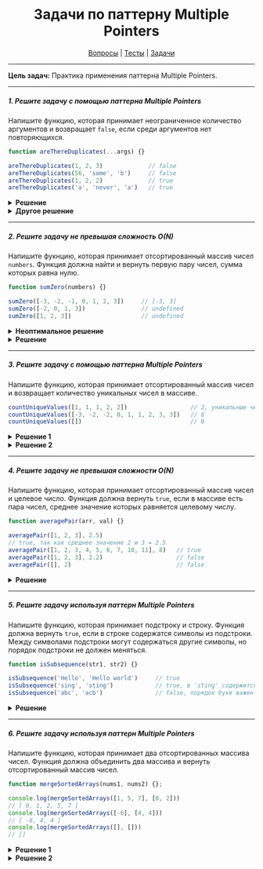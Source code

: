 <div align="center">

# Задачи по паттерну Multiple Pointers

[Вопросы](https://github.com/dollaween/javascript-questions)
|
[Тесты](https://github.com/dollaween/javascript-tests)
|
[Задачи](https://github.com/dollaween/javascript-tasks)

</div>

---

**Цель задач:** Практика применения паттерна Multiple Pointers.

---

##### 1. Решите задачу с помощью паттерна Multiple Pointers
Напишите функцию, которая принимает неограниченное количество аргументов и возвращает `false`, если среди аргументов нет повторяющихся.

```javascript
function areThereDuplicates(...args) {}

areThereDuplicates(1, 2, 3)             // false
areThereDuplicates(56, 'some', 'b')     // false
areThereDuplicates(1, 2, 2)             // true
areThereDuplicates('a', 'never', 'a')   // true
```

<details><summary><b>Решение</b></summary>
<p>

* **Сложность:** O(N log N)

```javascript
function areThereDuplicates(...args) {
  args = args.sort();

  let i = 0;

  for (let k = 1; k < args.length; i++, k++) {
    if (args[i] === args[k]) {
      return true
    }
  }

  return false
}
```

</p>
</details>

<details><summary><b>Другое решение</b></summary>
<p>

Решение через `Set`.

```javascript
function areThereDuplicates() {
  return new Set(arguments).size !== arguments.length
}
```

</p>
</details>

---

##### 2. Решите задачу не превышая сложность O(N)
Напишите фукнцию, которая принимает отсортированный массив чисел `numbers`. Функция должна найти и вернуть первую пару чисел, сумма которых равна нулю.

```javascript
function sumZero(numbers) {}

sumZero([-3, -2, -1, 0, 1, 2, 3])     // [-3, 3]
sumZero([-2, 0, 1, 3])                // undefined
sumZero([1, 2, 3])                    // undefined
```

<details><summary><b>Неоптимальное решение</b></summary>
<p>

```javascript
function sumZero(numbers) {
  for (let i = 0; i < numbers.length; i++)
    for (let k = i + 1; k < numbers.length; k++)
      if (numbers[i] + numbers[k] === 0)
        return [numbers[i], numbers[k]]
}
```

</p>
</details>

<details><summary><b>Решение</b></summary>
<p>

* **Сложность:** O(N)

```javascript
function sumZero(numbers) {
  let left = 0
  let right = numbers.length - 1

  while (left < right) {
    let sum = numbers[left] + numbers[right]

    if (sum === 0) return [numbers[left], numbers[right]]
    else if (sum < 0) left++
    else right--
  }
}
```

</p>
</details>

---

##### 3. Решите задачу с помощью паттерна Multiple Pointers
Напишите функцию, которая принимает отсортированный массив чисел и возвращает количество уникальных чисел в массиве.

```javascript
countUniqueValues([1, 1, 1, 2, 2])                  // 2, уникальные числа — 1, 2
countUniqueValues([-3, -2, -2, 0, 1, 1, 2, 3, 3])   // 6
countUniqueValues([])                               // 0
```

<details><summary><b>Решение 1</b></summary>
<p>

* **Сложность:** O(N)

```javascript
function countUniqValues(arr) {
  if (arr.length === 0) return 0

  let count = 1
  let i = 0
  for (let k = 1; k < arr.length; i++, k++) {
    if (arr[i] !== arr[k]) {
      count += 1
    }
  }

  return count
}
```

</p>
</details>

<details><summary><b>Решение 2</b></summary>
<p>

* **Сложность:** O(N)

```javascript
function countUniqValues(arr) {
  if (arr.length === 0) return 0

  let i = 0
  for (let k = 1; k < arr.length; k++)
    if (arr[i] !== arr[k])
      arr[++i] = arr[k]

  return i + 1
}
```

</p>
</details>

---

##### 4. Решите задачу не превышая сложности O(N)
Напишите функцию, которая принимает отсортированный массив чисел и целевое число. Функция должна вернуть `true`, если в массиве есть пара чисел, среднее значение которых равняется целевому числу.

```javascript
function averagePair(arr, val) {}

averagePair([1, 2, 3], 2.5)
// true, так как среднее значение 2 и 3 = 2.5
averagePair([1, 2, 3, 4, 5, 6, 7, 10, 11], 8)   // true
averagePair([1, 2, 3], 2.2)                     // false
averagePair([], 2)                              // false

```

<details><summary><b>Решение</b></summary>
<p>

* **Сложность**: O(N)

```javascript
function averagePair(arr, target) {
  let left = 0
  let right = arr.length - 1

  while (left < right) {
    let average = (arr[left] + arr[right]) / 2

    if (average === target) return true
    else if (average < target) left++
    else right--
  }

  return false
}
```

</p>
</details>

---

##### 5. Решите задачу используя паттерн Multiple Pointers
Напишите функцию, которая принимает подстроку и строку. Функция должна вернуть `true`, если в строке содержатся символы из подстроки. Между символами подстроки могут содержаться другие символы, но порядок подстроки не должен меняться.

```javascript
function isSubsequence(str1, str2) {}

isSubsequence('Hello', 'Hello world')     // true
isSubsequence('sing', 'sting')            // true, в 'sting' содержится 'sing'
isSubsequence('abc', 'acb')               // false, порядок букв важен
```

<details><summary><b>Решение</b></summary>
<p>

* **Сложность**: O(A + B)

```javascript
function isSubsequence(str1, str2) {
  if (!str1) return true

  let i = 0
  for (let k = 0; k < str2.length; k++) {
    if (i === str1.length - 1) return true
    if (str1[i] === str2[k]) i++
  }

  return false
}
```

</p>
</details>

---

##### 6. Решите задачу используя паттерн Multiple Pointers
Напишите функцию, которая принимает два отсортированных массива чисел. Функция должна объединить два массива и вернуть отсортированный массив чисел.

```javascript
function mergeSortedArrays(nums1, nums2) {};

console.log(mergeSortedArrays([1, 5, 7], [0, 2]))
// [ 0, 1, 2, 5, 7 ]
console.log(mergeSortedArrays([-6], [4, 4]))
// [ -6, 4, 4 ]
console.log(mergeSortedArrays([], []))
// []
```

<details><summary><b>Решение 1</b></summary>
<p>

* **Сложность:** O(N + M)

```javascript
function mergeSortedArrays(nums1, nums2) {
  const l1 = nums1.length
  const l2 = nums2.length
  const nums = []
  let i = 0
  let k = 0

  while (i < l1 || k < l2) {
    if ((i < l1 && nums1[i] <= nums2[k]) || k >= l2) {
      nums.push(nums1[i])
      i++
    } else {
      nums.push(nums2[k])
      k++
    }
  }

  return nums
};
```

</p>
</details>

<details><summary><b>Решение 2</b></summary>
<p>

* **Сложность:** O(N + M)

То же самое решение, но без лишних проверок в `if`, где остатки просто записываются при помощи при двух дополнительных циклов.

```javascript
function mergeSortedArrays(nums1, nums2) {
  const result = []
  let i = 0
  let k = 0

  while (i < nums1.length && k < nums2.length) {
    if (nums1[i] < nums2[k]) {
      result.push(nums1[i])
      i++
    } else {
      result.push(nums2[k])
      k++
    }
  }

  while (i < nums1.length) {
    result.push(nums1[i])
    i++
  }

  while (k < nums2.length) {
    result.push(nums2[k])
    k++
  }

  return result
};
```

</p>
</details>
